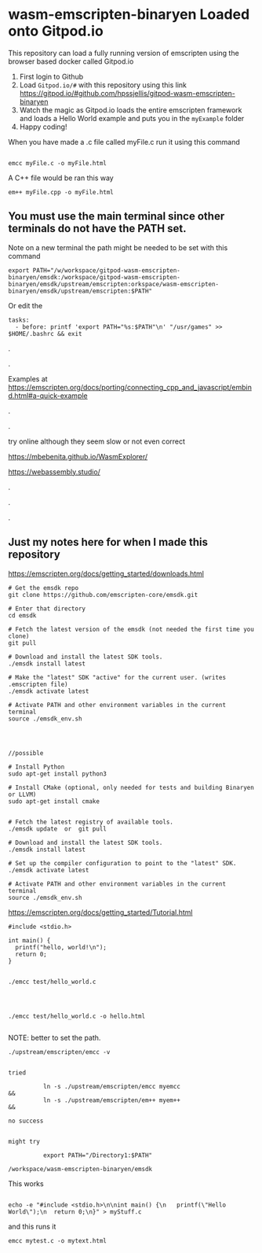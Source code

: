 # wasm-emscripten-binaryen Loaded onto Gitpod.io


This repository can load a fully running version of emscripten using the browser based docker called Gitpod.io



1. First login to Github
2. Load ```Gitpod.io/#``` with this repository  using this link    https://gitpod.io/#github.com/hpssjellis/gitpod-wasm-emscripten-binaryen
3. Watch the magic as Gitpod.io loads the entire emscripten framework and loads a Hello World example and puts you in the ```myExample``` folder
4. Happy coding!

When you have made a .c file called myFile.c run it using this command

```

emcc myFile.c -o myFile.html

```


A C++ file would be ran this way

```
em++ myFile.cpp -o myFile.html

```

## You must use the main terminal since other terminals do not have the PATH set.

Note on a new terminal the path might be needed to be set with this command

```
export PATH="/w/workspace/gitpod-wasm-emscripten-binaryen/emsdk:/workspace/gitpod-wasm-emscripten-binaryen/emsdk/upstream/emscripten:orkspace/wasm-emscripten-binaryen/emsdk/upstream/emscripten:$PATH"
```


Or edit the 

```
tasks:
  - before: printf 'export PATH="%s:$PATH"\n' "/usr/games" >> $HOME/.bashrc && exit
```

.




.


Examples at   https://emscripten.org/docs/porting/connecting_cpp_and_javascript/embind.html#a-quick-example


.


.

try online although they seem slow or not even correct

https://mbebenita.github.io/WasmExplorer/

https://webassembly.studio/


.





.





.













## Just my notes here for when I made this repository


https://emscripten.org/docs/getting_started/downloads.html



```
# Get the emsdk repo
git clone https://github.com/emscripten-core/emsdk.git

# Enter that directory
cd emsdk

# Fetch the latest version of the emsdk (not needed the first time you clone)
git pull

# Download and install the latest SDK tools.
./emsdk install latest

# Make the "latest" SDK "active" for the current user. (writes .emscripten file)
./emsdk activate latest

# Activate PATH and other environment variables in the current terminal
source ./emsdk_env.sh




//possible

# Install Python
sudo apt-get install python3

# Install CMake (optional, only needed for tests and building Binaryen or LLVM)
sudo apt-get install cmake

```



```

# Fetch the latest registry of available tools.
./emsdk update  or  git pull

# Download and install the latest SDK tools.
./emsdk install latest

# Set up the compiler configuration to point to the "latest" SDK.
./emsdk activate latest

# Activate PATH and other environment variables in the current terminal
source ./emsdk_env.sh
```



https://emscripten.org/docs/getting_started/Tutorial.html



```
#include <stdio.h>

int main() {
  printf("hello, world!\n");
  return 0;
}

```


```

./emcc test/hello_world.c


```


```


./emcc test/hello_world.c -o hello.html


```


NOTE: better to set the path.


```
./upstream/emscripten/emcc -v


tried

          ln -s ./upstream/emscripten/emcc myemcc                                  &&
          ln -s ./upstream/emscripten/em++ myem++                                  &&

no success


might try

          export PATH="/Directory1:$PATH"

/workspace/wasm-emscripten-binaryen/emsdk
```



This works

```

echo -e "#include <stdio.h>\n\nint main() {\n   printf(\"Hello World\");\n  return 0;\n}" > myStuff.c

```

and this runs it

```
emcc mytest.c -o mytext.html

```
